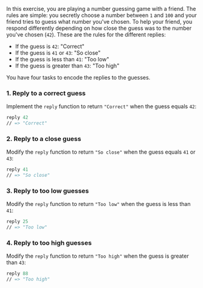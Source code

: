 In this exercise, you are playing a number guessing game with a friend. The rules are simple: you secretly choose a number between `1` and `100` and your friend tries to guess what number you've chosen. To help your friend, you respond differently depending on how close the guess was to the number you've chosen (`42`). These are the rules for the different replies:

- If the guess is `42`: "Correct"
- If the guess is `41` or `43`: "So close"
- If the guess is less than `41`: "Too low"
- If the guess is greater than `43`: "Too high"

You have four tasks to encode the replies to the guesses.

### 1. Reply to a correct guess

Implement the `reply` function to return `"Correct"` when the guess equals `42`:

```fsharp
reply 42
// => "Correct"
```

### 2. Reply to a close guess

Modify the `reply` function to return `"So close"` when the guess equals `41` or `43`:

```fsharp
reply 41
// => "So close"
```

### 3. Reply to too low guesses

Modify the `reply` function to return `"Too low"` when the guess is less than `41`:

```fsharp
reply 25
// => "Too low"
```

### 4. Reply to too high guesses

Modify the `reply` function to return `"Too high"` when the guess is greater than `43`:

```fsharp
reply 88
// => "Too high"
```
